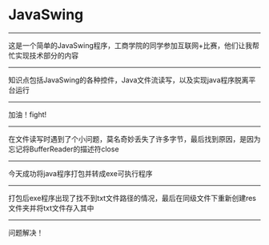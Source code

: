 # JavaSwing
******************************************************
这是一个简单的JavaSwing程序，工商学院的同学参加互联网+比赛，他们让我帮忙实现技术部分的内容
******************************************************
知识点包括JavaSwing的各种控件，Java文件流读写，以及实现java程序脱离平台运行
******************************************************
加油！fight!
*******************************************************
在文件读写时遇到了个小问题，莫名奇妙丢失了许多字节，最后找到原因，是因为忘记将BufferReader的描述符close
*******************************************************
今天成功将java程序打包并转成exe可执行程序
*******************************************************
打包后exe程序出现了找不到txt文件路径的情况，最后在同级文件下重新创建res文件夹并将txt文件存入其中
*******************************************************
问题解决！
